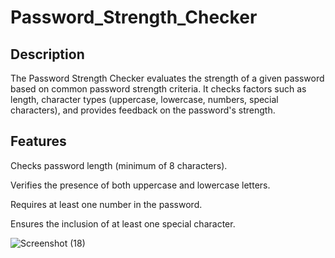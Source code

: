 # Password_Strength_Checker

## Description
The Password Strength Checker evaluates the strength of a given password based on common password strength criteria. It checks factors such as length, character types (uppercase, lowercase, numbers, special characters), and provides feedback on the password's strength.

## Features
Checks password length (minimum of 8 characters).

Verifies the presence of both uppercase and lowercase letters.

Requires at least one number in the password.

Ensures the inclusion of at least one special character.

![Screenshot (18)](https://github.com/Srijita2002/Password_Strength_Checker/assets/111299389/62868371-7dff-4fc5-bb84-80dd247e01fa)


